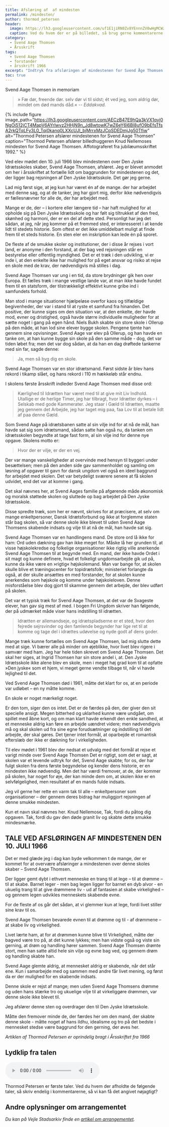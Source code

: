 ```yaml
---
title: Afsløring af  af mindesten
permalink: /mindesten/
author: thormod_petersen
header:
  image: https://lh3.googleusercontent.com/uf1E1jiRN0Zv8YEnnnZV0wHgMCWzvHWrKUwGuxIqb1lP6AXTVuVt-7Yi81IpJbE7Yzy00O6K-tpesLYDOk-7PPs3MNmIvesfrYNR1cg9nhf7Gr_IHp5bno3bsKQi1qyxgA7D-UBUkGFAfPO9YbbdoDwmokZ2HySPy9sqFdmpcBbqEoZjGwWj9mmTkSVDRbkJSCj416iptVYavoxPlFaNDIbZ_u2vINjFRQvanncjELWPh87UcOSqCXcJb3B4cXpnnMaTcidcWqWCWE3Bl0RR13OW0ZTL4rwnJ7WGPCOUzUHz6cdHVkiVbtbMXFdBHVLFRNgyjdqN6HbezV1V1b6cBnmnOmPrpviYjOkvEvvNcy7401H84vTEQLfIQdhKHJMrLlriOiPoSHp1b4aKe3WY-lDWRHMjCgAmfXqWmce82e3tKwbP4kncjkjF_qBWVgMX1uD9g7ptKW39hWmo3GMrN3ZGx5Oo8HJKKUqs92AJMDJYnWrmDKJoA-tuqvPPrGfTTPOzFH24AkPaoz_YAa_0aHte6gEFOV6FWerDGlKRBrOak5X5UhkKC_IGz_pvl4a_vL9_m_D2dK3xZk14m3y1fnMKS1Y43mHy1ssJ3xCaKQocwdliQvKjT91bo-re7sLgxdVIBfrIIL5hqJajYzuDPm6kuvgFiGkVCzNDm_ivlTSnrFM=w1246-h935-no
  caption: Ved du hvem der er på billedet, så brug gerne kommentarerne!
category:
  - Svend Aage Thomsen
  - Årsskrift
tags:
  - Svend Aage Thomsen
  - forstander
  - årsskrift 1966
excerpt: "Indtryk fra afsløringen af mindestenen for Svend Åge Thomsen i 1966"
toc: true
---
```


Svend Aage Thomsen in memoriam
> » Fæ dør, freende dør. 
> selv dør vi til sidst;
> ét ved jeg, som aldrig dør,
> mindet om død mands dåd.«
> -- <cite>Eddakvad.</cite>

{% include figure
    image_path="https://lh3.googleusercontent.com/AECzB47E9hQa3kVX1qyj0NgOi512jCT4MapV6AYrlwvz2HHjN9n_Jd8wtowK7wZ6eY6l6Bl8ufO9bEfsTfsA2rkQTqLFy3L0_Tqi0kanq0LXXcUJI_bjMrrxMzJCpSDEDmjJg50Tfiw"
    alt="Thormod Petersen afslører mindestenen for Svend Aage Thomsen"
    caption="Thormod Petersen afslører billedhuggeren Knud Nellemoses mindesten for Svend Aage Thomsen. Affotograferet fra jubilæumsskriftet 1992." %}

Ved elev mødet den 10. juli 1966 blev mindestenen over Den Jyske Idrætsskoles skaber, Svend Aage Thomsen, afsløret. Jeg er blevet anmodet om her i årsskriftet at fortælle lidt om baggrunden for mindestenen og det, der ligger bag rejsningen af Den Jyske Idrætsskole.
Det gør jeg gerne.
 
Lad mig først sige, at jeg kun har været én af de mange. der har arbejdet med denne sag, og at de tanker, jeg har gjort mig, derfor ikke nødvendigvis er fællesnævner for alle de, der har arbejdet med.

Mange er de, der – i kortere eller længere tid – har haft mulighed for at opholde sig på Den Jyske Idrætsskole og har følt sig tiltrukket af den fred, skønhed og harmoni, der er en del af dette sted. Personligt har jeg det sådan, at jeg, når jeg kommer på et fremmed sted, er interesseret i at kende lidt til stedets historie. Som oftest er det ikke umiddelbart muligt at finde frem til et steds historie. En sten eler en inskription kan lede én på sporet.

De fleste af de smukke skoler og institutioner, der i disse år rejses i vort land, er anonyme i den forstand, at der bag ved rejsningen står en bestyrelse eller offentlig myndighed. Det er et træk i den udvikling, vi er inde i, at den enkelte ikke har mulighed for på eget ansvar og risiko at rejse en skole med de krav, der nødvendigvis må stilles i dag.

Svend Aage Thomsen var ung i en tid, da store brydninger gik hen over Europa. Et fælles træk i mange vestlige lande var, at man ikke havde fundet frem til en statsform, der tilstrækkeligt effektivt kunne gribe ind i samfundets forhold.

Man stod i mange situationer hjælpeløse overfor kaos og tilfældige begivenheder, der var i stand til at ryste et samfund fra hinanden. Det positive, der kunne siges om den situation var, at den enkelte, der havde mod, evner og dristighed, også havde større individuelle muligheder for at sætte noget i gang på egen hånd. Niels Bukh skabte sin store skole i Ollerup på den måde, at han lod sine elever bygge skolen. Pengene tjente han gennem sine opvisninger. Svend Aage var elev på Ollerup, og han havde en tanke om, at han kunne bygge sin skole på den samme måde - dog, det var tiden løbet fra; men det var dog sådan, at da han en dag drøftede tankerne med sin far, sagde denne:

> Ja, men så byg dig en skole.

Svend Aage Thomsen var en stor idrætsmand. Først sidste år blev hans rekord i tikamp slået, og hans rekord i 110 m hækkeløb står endnu.

I skolens første årsskrift indleder Svend Aage Thomsen med disse ord:

> Kærlighed til Idrætten har været med til at give mit Liv Indhold. Utallige er de herlige Timer, jeg har tilbragt, hvor Idrætter dyrkes – i Selskab med gode Kammerater.
> Jeg staar i Gæld til Idrætten, maatte jeg gennem det Arbejde, jeg har taget mig paa, faa Lov til at betale lidt af paa denne Gæld.

Som Svend Aage på idrætsbanen satte al sin vilje ind for at nå de mål, han havde sat sig som idrætsmand, sådan satte han også nu, da tanken om idrætsskolen begyndte at tage fast form, al sin vilje ind for denne nye opgave. Skolens motto er: 

> Hvor der er vilje, er der en vej.

Der var mange vanskeligheder at overvinde med hensyn til byggeri under besættelsen; men på den anden side gav sammenholdet og samling om løsning af opgaver til gavn for dansk ungdom vel også en ideel baggrund for arbejdet med skolen. Det var betydeligt sværere senere at få skolen udvidet, end det var at komme i gang.

Det skal nævnes her, at Svend Aages familie på afgørende måde økonomisk og moralsk støttede skolen og sluttede op bag arbejdet på Den Jyske Idrætsskole.

Disse spredte træk, som her er nævnt, skrives for at præcisere, at selv om mange enkeltpersoner, Dansk Idrætsforbund og ikke at forglemme staten står bag skolen, så var denne skole ikke blevet til uden Svend Aage Thomsens skabende indsats og vilje til at nå de mål, han havde sat sig.

Svend Aage Thomsen var en handlingens mand. De store ord lå ikke for ham: Ord uden dækning gav han ikke meget for. Måske lå her grunden til, at visse højskolekredse og folkelige organisationer ikke rigtig ville anerkende Svend Aage Thomsen til at begynde med. En mand, der ikke havde Ordet i sit magt og kunne definere, hvad et folkeligt ungdomsarbejde gik ud på, kunne da ikke være en »rigtig« højskolemand. Man var bange for, at skolen skulle blive et træningscenter for topidrætsfolk; ministeriet forlangte da også, at der skulle ansættes en med forstander, for at skolen kunne anerkendes som højskole og komme under højskoleloven. Denne misforståelse blev dog gjort til skamme gennem det arbejde, der blev udført på skolen.

Det var et typisk træk for Svend Aage Thomsen, at det var de Svageste elever, han gav sig mest af med. I bogen Fri Ungdom skriver han følgende, der på udmærket måde viser hans indstilling til idrætten.

> Idrætten er allemandseje, og idrætspladserne er et sted, hvor den fejrede sejrsvinder og den famlende begynder har lige ret til at komme og tage del i idrættes udøvelse og nyde godt af dens goder.

Mange træk kunne fortælles om Svend Aage Thomsen, lad mig slutte dette med at sige. Vi bærer alle på minder om øjeblikke, hvor livet blev rigere i samvær med ham. Jeg har hele tiden skrevet om Svend Aage Thomsen. Det skal her siges, at Ingrid Thomsen har sin store andel i, at. Den Jyske Idrætsskole ikke alene blev en skole, men i meget høj grad kom til at opfatte »Den jyske« som et hjem, vi meget gerne vendte tilbage til, når vi havde lejlighed til det. 

Ved Svend Aage Thomsen død i 1961, måtte det klart for os, at en periode var udløbet – en ny måtte komme.

En skole er noget mærkeligt noget.

Er den tom, siger den os intet. Det er de færdes på den, der giver den sit specielle ansiցt. Megen bitterhed og uklarhed kunne være undgået, om  spillet med åbne kort, og om man klart havde erkendt den enkle sandhed, at et menneske aldrig kan føre en arbejde uændret videre; men nødvendigvis må og skal skolen ud fra sine egne forudsætninger og indstilling til det arbejde, der skal gøres. Det tjener intet formål, at oparbejde et romantisk efterslæb der ikke er dækning for i virkeligheden.

Til elev mødet i 1961 blev der nedsat et udvalg med det formål at rejse et varigt minde over Svend Aage Thomsen Det er rigtigt, som det er sagt, at skolen var et levende udtryk for det, Svend Aage skabte; for os, der har fulgt skolen fra dens første begyndelse og kender dens historie, er en mindesten ikke nødvendig. Men det har værdi fremover, at de, der kommer på skolen, har noget for øje, der kan minde dem om, at skolen ikke er en selvfølgelighed, men resultatet af en mands fulde indsats.

Jeg vil gerne her rette en varm tak til alle – enkeltpersoner som organisationer – der gennem deres bidrag har muliggjort rejsningen af denne smukke mindesten.

Kun et navn skal nævnes her. Knud Nellemose, Tak, fordi du påtog dig opgaven. Tak, fordi du gav den døde granit liv og skabte dette smukke mindesmærke.

## TALE VED AFSLØRINGEN AF MINDESTENEN DEN 10. JULI 1966

Det er med glæde jeg i dag kan byde velkommen t de mange, der er kommet for at overvære afsløringer a mindestenen over denne skoles skaber – Svend Aage Thomsen.

Der ligger gemt dybt i ethvert menneske en trang til at lege – til at drømme – til at skabe. Barnet leger - men bag legen ligger for barnet en dyb alvor - en ukuelig trang til at give drømmene liv - ud af fantasien at skabe virkelighed – og gennem legen udvikles menneskets skabende evne.

For de fleste af os går det sådan, at vi glemmer kun at lege, fordi livet stiller sine krav til os.

Svend Aage Thomsen bevarede evnen til at drømme og til - af drømmene – at skabe liv og virkelighed.

Livet lærte ham, at for at drømmen kunne blive til Virkelighed, måtte der bagved være tro på, at det kunne lykkes; men han vidste også og viste sin gerning, at drøm og handling hører sammen. Svend Aage Thomsen drømte stort, men han satte altid hele sin vilje og evne bag ved, og gennem drøm og handling skabte han.

Svend Aage glemte aldrig, at mennesket aldrig er skabende, når det står ene. Kun i samarbejde med og sammen med andre får livet mening, og først da er der mulighed for en skabende indsats.

Denne skole er rejst af mange; men uden Svend Aage Thomsens drømme og uden hans stærke tro og ukuelige vilje til at virkeliggøre drømmen, var denne skole ikke blevet til. 

Jeg afslører denne sten og overdrager den til Den Jyske Idrætsskole.

Måtte den fremover minde de, der færdes her om den mand, der skabte denne skole - måtte noget af hans ildhu, idealisme og tro på det bedste i mennesket stedse være baggrund for den gerning, der øves her.

_Artiklen af Thormod Petersen er oprindelig bragt i Årsskriftet fra 1966_

## Lydklip fra talen

<audio controls>
  <source src="https://drive.google.com/uc?id=0B5v4mAibvkKXaVp5Qm5RWXJ3bFk" type="audio/mpeg">
  Your browser does not support the audio element.
</audio>

Thormod Petersen er første taler. Ved du hvem der afholdte de følgende taler, så skriv endelig i kommentarerne, så vi kan få det angivet nøjagtigt?

## Andre oplysninger om arrangementet

_Du kan på Vejle Stadsarkiv finde en [artikel om arrangementet](https://arkiv.dk/vis/2364891)._
